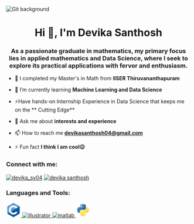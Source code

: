 ![Git background](https://github.com/devika-santhosh/devika-santhosh/assets/125188753/27b10774-d69b-480c-bcbe-dab9dcc9a61e)

<h1 align="center">Hi 👋, I'm Devika Santhosh</h1>
<h3 align="center">As a passionate graduate in mathematics, my primary focus lies in applied mathematics and Data Science, where I seek to explore its practical applications with fervor and enthusiasm.</h3>



- 🔭 I completed my Master's in Math from **IISER Thiruvananthapuram**

- 🌱 I’m currently learning **Machine Learning and Data Science**

- ⚡Have hands-on Internship Experience in Data Science that keeps me on the ** Cutting Edge**

- 💬 Ask me about **interests and experience**

- 📫 How to reach me **devikasanthosh04@gmail.com**

- ⚡ Fun fact **I think I am cool😉**

<h3 align="left">Connect with me:</h3>
<p align="left">
<a href="https://twitter.com/devika_sv04" target="blank"><img align="center" src="https://raw.githubusercontent.com/rahuldkjain/github-profile-readme-generator/master/src/images/icons/Social/twitter.svg" alt="devika_sv04" height="30" width="40" /></a>
<a href="https://linkedin.com/in/devika santhosh" target="blank"><img align="center" src="https://raw.githubusercontent.com/rahuldkjain/github-profile-readme-generator/master/src/images/icons/Social/linked-in-alt.svg" alt="devika santhosh" height="30" width="40" /></a>
</p>

<h3 align="left">Languages and Tools:</h3>
<p align="left"> <a href="https://www.cprogramming.com/" target="_blank" rel="noreferrer"> <img src="https://raw.githubusercontent.com/devicons/devicon/master/icons/c/c-original.svg" alt="c" width="40" height="40"/> </a> <a href="https://www.adobe.com/in/products/illustrator.html" target="_blank" rel="noreferrer"> <img src="https://www.vectorlogo.zone/logos/adobe_illustrator/adobe_illustrator-icon.svg" alt="illustrator" width="40" height="40"/> </a> <a href="https://www.mathworks.com/" target="_blank" rel="noreferrer"> <img src="https://upload.wikimedia.org/wikipedia/commons/2/21/Matlab_Logo.png" alt="matlab" width="40" height="40"/> </a> <a href="https://www.python.org" target="_blank" rel="noreferrer"> <img src="https://raw.githubusercontent.com/devicons/devicon/master/icons/python/python-original.svg" alt="python" width="40" height="40"/> </a> </p>
